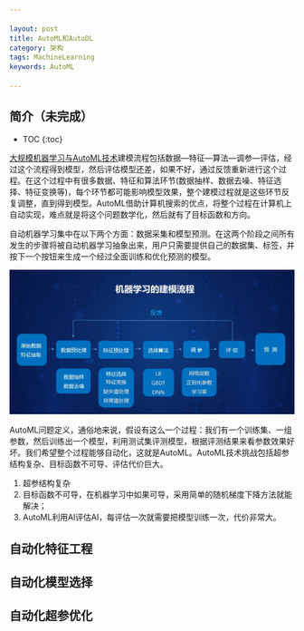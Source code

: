 ```yaml
---

layout: post
title: AutoML和AutoDL
category: 架构
tags: MachineLearning
keywords: AutoML

---
```


## 简介（未完成）

* TOC
{:toc}



[大规模机器学习与AutoML技术](https://mp.weixin.qq.com/s/jWnR_7s1F8EM2NushXMCLA)建模流程包括数据—特征—算法—调参—评估，经过这个流程得到模型，然后评估模型还差，如果不好，通过反馈重新进行这个过程。在这个过程中有很多数据、特征和算法环节(数据抽样、数据去噪、特征选择、特征变换等)，每个环节都可能影响模型效果，整个建模过程就是这些环节反复调整，直到得到模型。AutoML借助计算机搜索的优点，将整个过程在计算机上自动实现，难点就是将这个问题数学化，然后就有了目标函数和方向。

自动机器学习集中在以下两个方面：数据采集和模型预测。在这两个阶段之间所有发生的步骤将被自动机器学习抽象出来，用户只需要提供自己的数据集、标签，并按下一个按钮来生成一个经过全面训练和优化预测的模型。

![](/public/upload/machine/ml_process.png)

AutoML问题定义，通俗地来说，假设有这么一个过程：我们有一个训练集、一组参数，然后训练出一个模型，利用测试集评测模型，根据评测结果来看参数效果好坏。我们希望整个过程能够自动化，这就是AutoML。AutoML技术挑战包括超参结构复杂、目标函数不可导、评估代价巨大。
1. 超参结构复杂
2. 目标函数不可导，在机器学习中如果可导，采用简单的随机梯度下降方法就能解决；
3. AutoML利用AI评估AI，每评估一次就需要把模型训练一次，代价非常大。

## 自动化特征工程
## 自动化模型选择
## 自动化超参优化